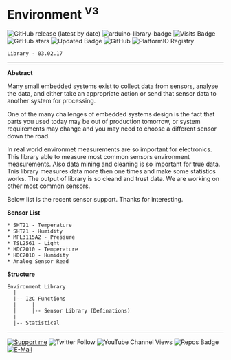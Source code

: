 # Environment <sup>V3</sup>

![GitHub release (latest by date)](https://img.shields.io/github/v/release/akkoyun/Environment) ![arduino-library-badge](https://www.ardu-badge.com/badge/Environment.svg?) ![Visits Badge](https://badges.pufler.dev/visits/akkoyun/Environment) ![GitHub stars](https://img.shields.io/github/stars/akkoyun/Environment?style=flat&logo=github) ![Updated Badge](https://badges.pufler.dev/updated/akkoyun/Environment) ![GitHub](https://img.shields.io/github/license/akkoyun/Environment) ![PlatformIO Registry](https://badges.registry.platformio.org/packages/akkoyun/library/Environment.svg)

	Library - 03.02.17
---

**Abstract**

Many small embedded systems exist to collect data from sensors, analyse the data, and either take an appropriate action or send that sensor data to another system for processing.

One of the many challenges of embedded systems design is the fact that parts you used today may be out of production tomorrow, or system requirements may change and you may need to choose a different sensor down the road.

In real world environmet measurements are so important for electronics. This library able to measure most common sensors environment measurements. Also data mining and cleaning is so important for true data. Tnis library measures data more then one times and make some statistics works. The output of library is so cleand and trust data. We are working on other most common sensors. 

Below list is the recent sensor support. Thanks for interesting.

**Sensor List**

	* SHT21 - Temperature
	* SHT21 - Humidity
	* MPL3115A2 - Pressure
	* TSL2561 - Light
	* HDC2010 - Temperature
	* HDC2010 - Humidity
	* Analog Sensor Read

**Structure**

	Environment Library
	  |
	  |-- I2C Functions
	  |     |
	  |     |-- Sensor Library (Definations)
	  |
	  |-- Statistical

---

[![Support me](https://img.shields.io/badge/Support-PATREON-GREEN.svg)](https://www.patreon.com/bePatron?u=62967889) ![Twitter Follow](https://img.shields.io/twitter/follow/gunceakkoyun?style=social) ![YouTube Channel Views](https://img.shields.io/youtube/channel/views/UCIguQGdaBT1GnnVMz5qAZ2Q?style=social) ![Repos Badge](https://badges.pufler.dev/repos/akkoyun) [![E-Mail](https://img.shields.io/badge/E_Mail-Mehmet_Gunce_Akkoyun-blue.svg)](mailto:akkoyun@me.com)
